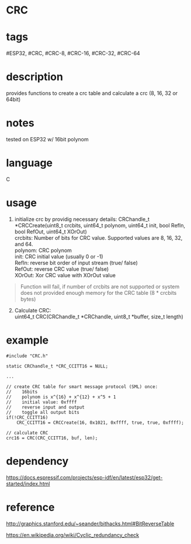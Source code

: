 # CRC
# tags 
#ESP32, #CRC, #CRC-8, #CRC-16, #CRC-32, #CRC-64

# description
provides functions to create a crc table and calculate a crc (8, 16, 32 or 64bit)

# notes
tested on ESP32 w/ 16bit polynom

# language
C

# usage
  1. initialize crc by providig necessary details: 
  CRChandle_t *CRCCreate(uint8_t crcbits, uint64_t polynom, uint64_t init, bool RefIn, bool RefOut, uint64_t XOrOut)  
    crcbits: Number of bits for CRC value. Supported values are 8, 16, 32, and 64.  
    polynom: CRC polynom  
    init: CRC initial value (usually 0 or -1)  
    RefIn: reverse bit order of input stream (true/ false)  
    RefOut: reverse CRC value (true/ false)  
    XOrOut: Xor CRC value with XOrOut value  
  > Function will fail, if number of crcbits are not supported or system does not provided enough memory for the CRC table (8 * crcbits bytes)
  2. Calculate CRC:  
  uint64_t CRC(CRChandle_t *CRChandle, uint8_t *buffer, size_t length)
  
# example
    #include "CRC.h"
    
    static CRChandle_t *CRC_CCITT16 = NULL;
   
    ...
     
    // create CRC table for smart message protocol (SML) once: 
    //    16bits 
    //    polynom is x^{16} + x^{12} + x^5 + 1
    //    initial value: 0xffff
    //    reverse input and output
    //    toggle all output bits
    if(!CRC_CCITT16)
        CRC_CCITT16 = CRCCreate(16, 0x1021, 0xffff, true, true, 0xffff);
    
    // calculate CRC
    crc16 = CRC(CRC_CCITT16, buf, len);    

# dependency
  https://docs.espressif.com/projects/esp-idf/en/latest/esp32/get-started/index.html

# reference
  http://graphics.stanford.edu/~seander/bithacks.html#BitReverseTable
  
  https://en.wikipedia.org/wiki/Cyclic_redundancy_check
